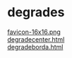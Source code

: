 # degrades 
<a href='https://gabrielryanft.github.io/learning/cursoemvideo/htmlecss/css/degrades/favicon-16x16.png' target='_blank' rel='next'>favicon-16x16.png</a><br/>
<a href='https://gabrielryanft.github.io/learning/cursoemvideo/htmlecss/css/degrades/degradecenter.html' target='_blank' rel='next'>degradecenter.html</a><br/>
<a href='https://gabrielryanft.github.io/learning/cursoemvideo/htmlecss/css/degrades/degradeborda.html' target='_blank' rel='next'>degradeborda.html</a><br/>
